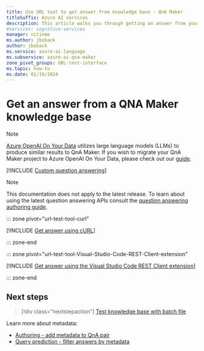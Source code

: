 ```yaml
---
title: Use URL tool to get answer from knowledge base - QnA Maker
titleSuffix: Azure AI services
description: This article walks you through getting an answer from your knowledge base using a URL test tool such as cURL or the Visual Studio Code REST Client extension..
#services: cognitive-services
manager: nitinme
ms.author: jboback
author: jboback
ms.service: azure-ai-language
ms.subservice: azure-ai-qna-maker
zone_pivot_groups: URL-test-interface
ms.topic: how-to
ms.date: 01/19/2024
---
```


# Get an answer from a QNA Maker knowledge base

> [!NOTE]
> [Azure OpenAI On Your Data](../../openai/concepts/use-your-data.md) utilizes large language models (LLMs) to produce similar results to QnA Maker. If you wish to migrate your QnA Maker project to Azure OpenAI On Your Data, please check out our [guide](../How-To/migrate-to-openai.md).

[!INCLUDE [Custom question answering](../includes/new-version.md)]

> [!NOTE]
> This documentation does not apply to the latest release. To learn about using the latest question answering APIs consult the [question answering authoring guide](../../language-service/question-answering/how-to/authoring.md).

::: zone pivot="url-test-tool-curl"

[!INCLUDE [Get answer using cURL](../includes/quickstart-test-tool-curl.md)]

::: zone-end

::: zone pivot="url-test-tool-Visual-Studio-Code-REST-Client-extension"

[!INCLUDE [Get answer using the Visual Studio Code REST Client extension](../includes/quickstart-test-tool-vscode.md)]

::: zone-end


## Next steps

> [!div class="nextstepaction"]
> [Test knowledge base with batch file](../how-to/test-knowledge-base.md#batch-test-with-tool)

Learn more about metadata:
* [Authoring - add metadata to QnA pair](../how-to/edit-knowledge-base.md#add-metadata)
* [Query prediction - filter answers by metadata](../how-to/query-knowledge-base-with-metadata.md)

